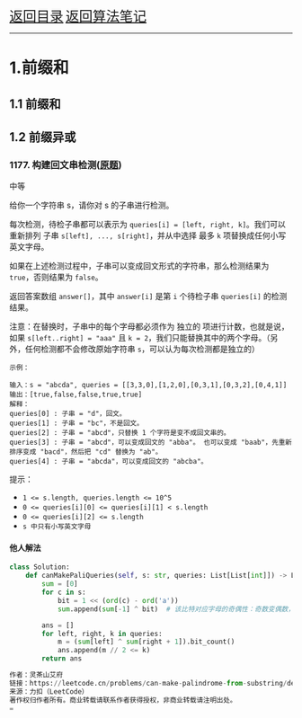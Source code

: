<font size="5">[返回目录](../../../目录.md)</font>
<font size="5">[返回算法笔记](../../../算法.md/#10前缀和)</font>
____
# 1.前缀和
## 1.1 前缀和
## 1.2 前缀异或
### 1177. 构建回文串检测([原题](https://leetcode.cn/problems/can-make-palindrome-from-substring/description/))

中等

给你一个字符串 s，请你对 s 的子串进行检测。

每次检测，待检子串都可以表示为 `queries[i] = [left, right, k]`。我们可以 重新排列 子串 `s[left], ..., s[right]`，并从中选择 最多 `k` 项替换成任何小写英文字母。 

如果在上述检测过程中，子串可以变成回文形式的字符串，那么检测结果为 `true`，否则结果为 `false`。

返回答案数组 `answer[]`，其中 `answer[i]` 是第 `i` 个待检子串 `queries[i]` 的检测结果。

注意：在替换时，子串中的每个字母都必须作为 独立的 项进行计数，也就是说，如果 `s[left..right] = "aaa"` 且 `k = 2`，我们只能替换其中的两个字母。（另外，任何检测都不会修改原始字符串 `s`，可以认为每次检测都是独立的）

 

    示例：

    输入：s = "abcda", queries = [[3,3,0],[1,2,0],[0,3,1],[0,3,2],[0,4,1]]
    输出：[true,false,false,true,true]
    解释：
    queries[0] : 子串 = "d"，回文。
    queries[1] : 子串 = "bc"，不是回文。
    queries[2] : 子串 = "abcd"，只替换 1 个字符是变不成回文串的。
    queries[3] : 子串 = "abcd"，可以变成回文的 "abba"。 也可以变成 "baab"，先重新排序变成 "bacd"，然后把 "cd" 替换为 "ab"。
    queries[4] : 子串 = "abcda"，可以变成回文的 "abcba"。
 

提示：

* `1 <= s.length, queries.length <= 10^5`
* `0 <= queries[i][0] <= queries[i][1] < s.length`
* `0 <= queries[i][2] <= s.length`
* `s 中只有小写英文字母`

#### 他人解法
```python
class Solution:
    def canMakePaliQueries(self, s: str, queries: List[List[int]]) -> List[bool]:
        sum = [0]
        for c in s:
            bit = 1 << (ord(c) - ord('a'))
            sum.append(sum[-1] ^ bit)  # 该比特对应字母的奇偶性：奇数变偶数，偶数变奇数

        ans = []
        for left, right, k in queries:
            m = (sum[left] ^ sum[right + 1]).bit_count()
            ans.append(m // 2 <= k)
        return ans

作者：灵茶山艾府
链接：https://leetcode.cn/problems/can-make-palindrome-from-substring/description/
来源：力扣（LeetCode）
著作权归作者所有。商业转载请联系作者获得授权，非商业转载请注明出处。
=
```